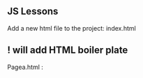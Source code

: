 JS Lessons
----------
Add a new html file to the project: index.html

! <tab> will add HTML boiler plate
    <meta http-equiv="X-UA-Compatible" content="ie=edge">
	<meta http-equiv="X-UA-Compatible" content="IE=Edge,chrome=1">
-----------------------------------
Pagea.html :  <script> tags
	1. Always run the java script tags at the end before the closing </body> tag,  
       because we can access the HTML elements written above the `script` tag as they are above the JS.

	2. <script> tags must not be empty elements. must have its own closing element

	3. Illegal: will be ignored
        <script src="./sampleb.js" />

---	
	1. document.querySelector: select a element from the page
	2. document.querySelectorAll : select all elements from the page

---
